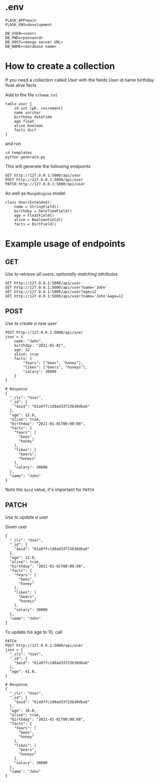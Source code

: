 # .env

	FLASK_APP=main
	FLASK_ENV=development

	DB_USER=<user>
	DB_PWD=<password>
	DB_HOST=<mongo server URL>
	DB_NAME=<database name>

# How to create a collection

If you need a collection called *User* with the fields
	User
		id
		name
		birthday
		float
		alive
		facts

Add to the file `schema.txt`

	table user {
		id int [pk, increment]
		name varchar
		birthday datetime
		age float
		alive boolean
		facts dict
	}

and run

	cd templates
	python generate.py

This will generate the following endpoints

	GET http://127.0.0.1:5000/api/user
	POST http://127.0.0.1:5000/api/user
	PATCH http://127.0.0.1:5000/api/user

As well as `MongoEngine` model

	class User(Extended):
		name = StringField()
		birthday = DateTimeField()
		age = FloatField()
		alive = BooleanField()
		facts = DictField()


# Example usage of endpoints

## GET
*Use to retrieve all users, optionally matching attributes*

	GET http://127.0.0.1:5000/api/user
	GET http://127.0.0.1:5000/api/user?name='John'
	GET http://127.0.0.1:5000/api/user?age=12
	GET http://127.0.0.1:5000/api/user?name='John'&age=12

## POST

*Use to create a new user*

	POST http://127.0.0.1:5000/api/user
	json = {
		name: "John",
		birthday: "2021-01-01",
		age: 12
		alive: true
		facts: {
			"fears": ["bees", "honey"],
			"likes": ["beers", "honeys"],
			"salary": 30000
		}
	}

	# Response
	{
	  "_cls": "User",
	  "_id": {
	    "$oid": "61a9ffc1d0ad33f23b30dba6"
	  },
	  "age": 12.0,
	  "alive": true,
	  "birthday": "2021-01-01T00:00:00",
	  "facts": {
	    "fears": [
	      "bees",
	      "honey"
	    ],
	    "likes": [
	      "beers",
	      "honeys"
	    ],
	    "salary": 30000
	  },
	  "name": "John"
	}


Note the `$oid` value, it's important for `PATCH`

## PATCH

*Use to update a user*

Given user

	{
	  "_cls": "User",
	  "_id": {
	    "$oid": "61a9ffc1d0ad33f23b30dba6"
	  },
	  "age": 12.0,
	  "alive": true,
	  "birthday": "2021-01-01T00:00:00",
	  "facts": {
	    "fears": [
	      "bees",
	      "honey"
	    ],
	    "likes": [
	      "beers",
	      "honeys"
	    ],
	    "salary": 30000
	  },
	  "name": "John"
	}

To update his age to 10, call

	PATCH 
	POST http://127.0.0.1:5000/api/user
	json = {
	  "_cls": "User",
	  "_id": {
	    "$oid": "61a9ffc1d0ad33f23b30dba6"
	  },
	  "age": 41.0,
	}

	# Response
	{
	  "_cls": "User",
	  "_id": {
	    "$oid": "61a9ffc1d0ad33f23b30dba6"
	  },
	  "age": 10.0,
	  "alive": true,
	  "birthday": "2021-01-01T00:00:00",
	  "facts": {
	    "fears": [
	      "bees",
	      "honey"
	    ],
	    "likes": [
	      "beers",
	      "honeys"
	    ],
	    "salary": 30000
	  },
	  "name": "John"
	}	